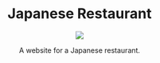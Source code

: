 <div align="center">
<h1>Japanese Restaurant</h1>

<img  src="https://github.com/michaelkolesidis/project-japanese-restaurant/blob/master/src/images/cat_anim.gif"></img>

<p>A website for a Japanese restaurant.</p>

</div>
